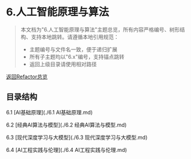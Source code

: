# 6.人工智能原理与算法

> 本文档为"6.人工智能原理与算法"主题总览，所有内容严格编号、树形结构、支持本地跳转。请遵循本地引用规范：
>
> - 主题编号与文件名一致，便于递归扩展
> - 所有子主题均以"6.x"编号，支持锚点跳转
> - 返回上级目录请使用相对路径

[返回Refactor总览](../README.md)

## 目录结构

6.1 [AI基础原理](./6.1 AI基础原理.md)

6.2 [经典AI算法与模型](./6.2 经典AI算法与模型.md)

6.3 [现代深度学习与大模型](./6.3 现代深度学习与大模型.md)

6.4 [AI工程实践与伦理](./6.4 AI工程实践与伦理.md)
